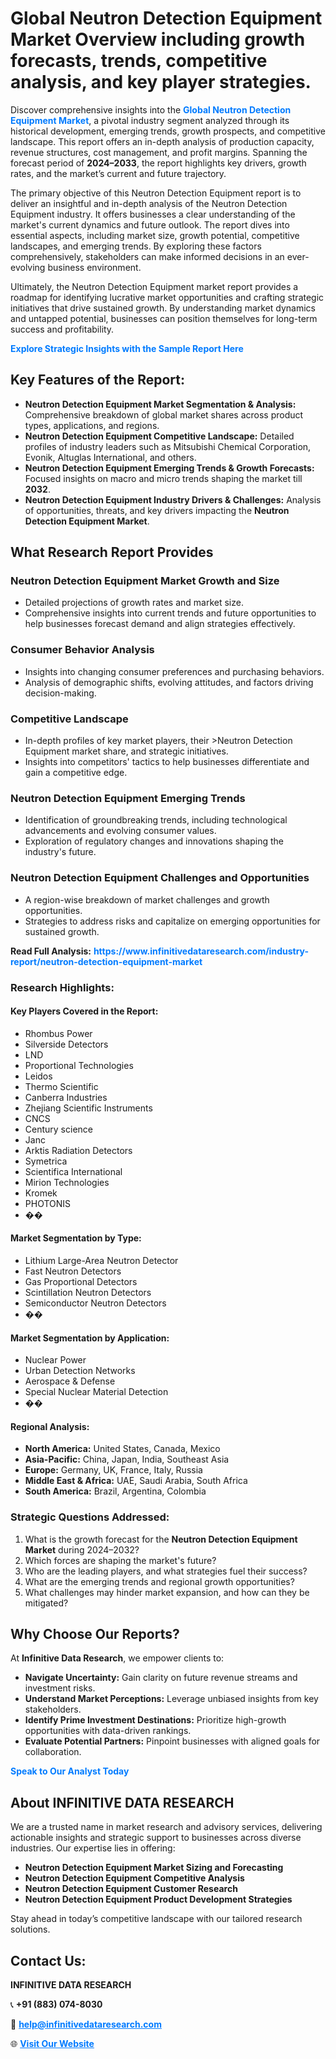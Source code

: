 <h1>Global Neutron Detection Equipment Market Overview including growth forecasts, trends, competitive analysis, and key player strategies.</h1>
<p>
Discover comprehensive insights into the 
<a href="https://www.infinitivedataresearch.com/industry-report/neutron-detection-equipment-market" rel="dofollow" style="color: #007BFF; text-decoration: none;"><strong>Global Neutron Detection Equipment Market</strong></a>, a pivotal industry segment analyzed through its historical development, emerging trends, growth prospects, and competitive landscape. This report offers an in-depth analysis of production capacity, revenue structures, cost management, and profit margins. Spanning the forecast period of <strong>2024–2033</strong>, the report highlights key drivers, growth rates, and the market’s current and future trajectory.
</p>
<p>
The primary objective of this Neutron Detection Equipment report is to deliver an insightful and in-depth analysis of the Neutron Detection Equipment industry. It offers businesses a clear understanding of the market's current dynamics and future outlook. The report dives into essential aspects, including market size, growth potential, competitive landscapes, and emerging trends. By exploring these factors comprehensively, stakeholders can make informed decisions in an ever-evolving business environment.
</p>
<p>
Ultimately, the Neutron Detection Equipment market report provides a roadmap for identifying lucrative market opportunities and crafting strategic initiatives that drive sustained growth. By understanding market dynamics and untapped potential, businesses can position themselves for long-term success and profitability.
</p>
<p>
<a href="https://www.infinitivedataresearch.com/request-sample/reportId=109522" style="color: #007BFF; text-decoration: none;"><strong>Explore Strategic Insights with the Sample Report Here</strong></a>
</p>

<h2>Key Features of the Report:</h2>
<ul>
<li><strong>Neutron Detection Equipment Market Segmentation & Analysis:</strong> Comprehensive breakdown of global market shares across product types, applications, and regions.</li>
<li><strong>Neutron Detection Equipment Competitive Landscape:</strong> Detailed profiles of industry leaders such as Mitsubishi Chemical Corporation, Evonik, Altuglas International, and others.</li>
<li><strong>Neutron Detection Equipment Emerging Trends & Growth Forecasts:</strong> Focused insights on macro and micro trends shaping the market till <strong>2032</strong>.</li>
<li><strong>Neutron Detection Equipment Industry Drivers & Challenges:</strong> Analysis of opportunities, threats, and key drivers impacting the <strong>Neutron Detection Equipment Market</strong>.</li>
</ul>

<h2>What Research Report Provides</h2>
<h3>Neutron Detection Equipment Market Growth and Size</h3>
<ul>
<li>Detailed projections of growth rates and market size.</li>
<li>Comprehensive insights into current trends and future opportunities to help businesses forecast demand and align strategies effectively.</li>
</ul>

<h3>Consumer Behavior Analysis</h3>
<ul>
<li>Insights into changing consumer preferences and purchasing behaviors.</li>
<li>Analysis of demographic shifts, evolving attitudes, and factors driving decision-making.</li>
</ul>

<h3>Competitive Landscape</h3>
<ul>
<li>In-depth profiles of key market players, their >Neutron Detection Equipment market share, and strategic initiatives.</li>
<li>Insights into competitors' tactics to help businesses differentiate and gain a competitive edge.</li>
</ul>

<h3>Neutron Detection Equipment Emerging Trends</h3>
<ul>
<li>Identification of groundbreaking trends, including technological advancements and evolving consumer values.</li>
<li>Exploration of regulatory changes and innovations shaping the industry's future.</li>
</ul>

<h3>Neutron Detection Equipment Challenges and Opportunities</h3>
<ul>
<li>A region-wise breakdown of market challenges and growth opportunities.</li>
<li>Strategies to address risks and capitalize on emerging opportunities for sustained growth.</li>
</ul>
<p><strong>Read Full Analysis:</strong> <a href="https://www.infinitivedataresearch.com/industry-report/neutron-detection-equipment-market" rel="dofollow" style="color: #007BFF; text-decoration: none;"><strong>https://www.infinitivedataresearch.com/industry-report/neutron-detection-equipment-market</strong></a></p>
<h3>Research Highlights:</h3>
<h4>Key Players Covered in the Report:</h4>
<ul><li>Rhombus Power</li><li>Silverside Detectors</li><li>LND</li><li>Proportional Technologies</li><li>Leidos</li><li>Thermo Scientific</li><li>Canberra Industries</li><li>Zhejiang Scientific Instruments</li><li>CNCS</li><li>Century science</li><li>Janc</li><li>Arktis Radiation Detectors</li><li>Symetrica</li><li>Scientifica International</li><li>Mirion Technologies</li><li>Kromek</li><li>PHOTONIS</li><li>��</li></ul>
<h4>Market Segmentation by Type:</h4>
<ul><li>Lithium Large-Area Neutron Detector</li><li>Fast Neutron Detectors</li><li>Gas Proportional Detectors</li><li>Scintillation Neutron Detectors</li><li>Semiconductor Neutron Detectors</li><li>��</li></ul>
<h4>Market Segmentation by Application:</h4>
<ul><li>Nuclear Power</li><li>Urban Detection Networks</li><li>Aerospace &amp; Defense</li><li>Special Nuclear Material Detection</li><li>��</li></ul>

<h4>Regional Analysis:</h4>
<ul>
<li><strong>North America:</strong> United States, Canada, Mexico</li>
<li><strong>Asia-Pacific:</strong> China, Japan, India, Southeast Asia</li>
<li><strong>Europe:</strong> Germany, UK, France, Italy, Russia</li>
<li><strong>Middle East & Africa:</strong> UAE, Saudi Arabia, South Africa</li>
<li><strong>South America:</strong> Brazil, Argentina, Colombia</li>
</ul>

<h3>Strategic Questions Addressed:</h3>
<ol>
<li>What is the growth forecast for the <strong>Neutron Detection Equipment Market</strong> during 2024–2032?</li>
<li>Which forces are shaping the market's future?</li>
<li>Who are the leading players, and what strategies fuel their success?</li>
<li>What are the emerging trends and regional growth opportunities?</li>
<li>What challenges may hinder market expansion, and how can they be mitigated?</li>
</ol>

<h2>Why Choose Our Reports?</h2>
<p>At <strong>Infinitive Data Research</strong>, we empower clients to:</p>
<ul>
<li><strong>Navigate Uncertainty:</strong> Gain clarity on future revenue streams and investment risks.</li>
<li><strong>Understand Market Perceptions:</strong> Leverage unbiased insights from key stakeholders.</li>
<li><strong>Identify Prime Investment Destinations:</strong> Prioritize high-growth opportunities with data-driven rankings.</li>
<li><strong>Evaluate Potential Partners:</strong> Pinpoint businesses with aligned goals for collaboration.</li>
</ul>
<p><a href="https://www.infinitivedataresearch.com/industry-report/neutron-detection-equipment-market" rel="dofollow" style="color: #007BFF; text-decoration: none;"><strong>Speak to Our Analyst Today</strong></a></p>

<h2>About INFINITIVE DATA RESEARCH</h2>
<p>We are a trusted name in market research and advisory services, delivering actionable insights and strategic support to businesses across diverse industries. Our expertise lies in offering:</p>
<ul>
<li><strong>Neutron Detection Equipment Market Sizing and Forecasting</strong></li>
<li><strong>Neutron Detection Equipment Competitive Analysis</strong></li>
<li><strong>Neutron Detection Equipment Customer Research</strong></li>
<li><strong>Neutron Detection Equipment Product Development Strategies</strong></li>
</ul>
<p>Stay ahead in today’s competitive landscape with our tailored research solutions.</p>

<h2>Contact Us:</h2>
<p><strong>INFINITIVE DATA RESEARCH</strong></p>
<p>📞 <strong>+91 (883) 074-8030</strong></p>
<p>📧 <strong><a href="mailto:help@infinitivedataresearch.com" style="color: #007BFF;">help@infinitivedataresearch.com</a></strong></p>
<p>🌐 <strong><a href="https://www.infinitivedataresearch.com" rel="dofollow" style="color: #007BFF;">Visit Our Website</a></strong></p>